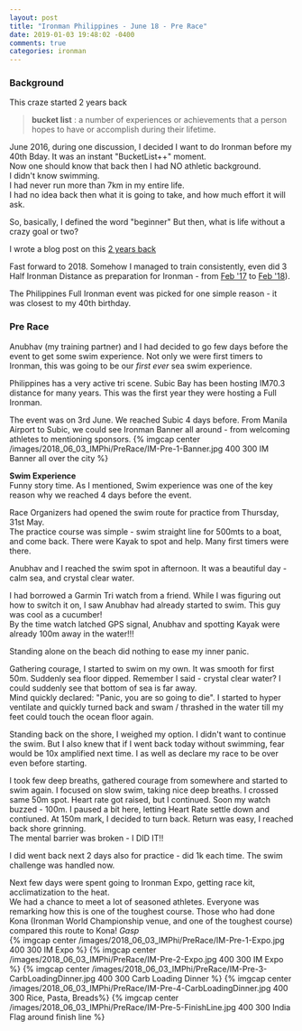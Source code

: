 ```yaml
---
layout: post
title: "Ironman Philippines - June 18 - Pre Race"
date: 2019-01-03 19:48:02 -0400
comments: true
categories: ironman
---
```


### Background
This craze started 2 years back
  
> **bucket list** : a number of experiences or achievements that a person hopes to have or accomplish during their lifetime.  

<!--more-->


June 2016, during one discussion, I decided I want to do Ironman before my 40th Bday. It was an instant "BucketList++" moment.   
Now one should know that back then I had NO athletic background.   
I didn't know swimming.   
I had never run more than 7km in my entire life.  
I had no idea back then what it is going to take, and how much effort it will ask.  

So, basically, I defined the word "beginner"
But then, what is life without a crazy goal or two?  

I wrote a blog post on this [2 years back](http://jigyasu.com/ironman/im70-dot-3-journey-the-preparation.html)  

Fast forward to 2018. Somehow I managed to train consistently, even did 3 Half Ironman Distance as preparation for Ironman - from [Feb '17](http://jigyasu.com/ironman/im70-dot-3-dit-race-report.html) to [Feb '18](http://jigyasu.com/ironman/im70-dot-3-dit-2018-race-report.html)).  

The Philippines Full Ironman event was picked for one simple reason - it was closest to my 40th birthday.  

### Pre Race  
Anubhav (my training partner) and I had decided to go few days before the event to get some swim experience. Not only we were first timers to Ironman, this was going to be our *first ever* sea swim experience.  

Philippines has a very active tri scene. Subic Bay has been hosting IM70.3 distance for many years. This was the first year they were hosting a Full Ironman.  

The event was on 3rd June. We reached Subic 4 days before. From Manila Airport to Subic, we could see Ironman Banner all around - from welcoming athletes to mentioning sponsors.
{% imgcap center /images/2018_06_03_IMPhi/PreRace/IM-Pre-1-Banner.jpg 400 300 IM Banner all over the city %}


**Swim Experience**  
Funny story time. As I mentioned, Swim experience was one of the key reason why we reached 4 days before the event.  

Race Organizers had opened the swim route for practice from Thursday, 31st May.   
The practice course was simple - swim straight line for 500mts to a boat, and come back. There were Kayak to spot and help. Many first timers were there.  

Anubhav and I reached the swim spot in afternoon. It was a beautiful day - calm sea, and crystal clear water.  

I had borrowed a Garmin Tri watch from a friend. While I was figuring out how to switch it on, I saw Anubhav had already started to swim. This guy was cool as a cucumber!  
By the time watch latched GPS signal, Anubhav and spotting Kayak were already 100m away in the water!!!  

Standing alone on the beach did nothing to ease my inner panic.  

Gathering courage, I started to swim on my own. It was smooth for first 50m. Suddenly sea floor dipped. Remember I said - crystal clear water? I could suddenly see that bottom of sea is far away.  
Mind quickly declared: "Panic, you are so going to die". I started to hyper ventilate and quickly turned back and swam / thrashed in the water till my feet could touch the ocean floor again.  

Standing back on the shore, I weighed my option. I didn't want to continue the swim. But I also knew that if I went back today without swimming, fear would be 10x amplified next time. I as well as declare my race to be over even before starting.  

I took few deep breaths, gathered courage from somewhere and started to swim again. I focused on slow swim, taking nice deep breaths. I crossed same 50m spot. Heart rate got raised, but I continued. Soon my watch buzzed - 100m. I paused a bit here, letting Heart Rate settle down and contiuned. At 150m mark, I decided to turn back. Return was easy, I reached back shore grinning.  
The mental barrier was broken - I DID IT!!  

I did went back next 2 days also for practice - did 1k each time. The swim challenge was handled now.  

Next few days were spent going to Ironman Expo, getting race kit, acclimatization to the heat.  
We had a chance to meet a lot of seasoned athletes. Everyone was remarking how this is one of the toughest course. Those who had done Kona (Ironman World Championship venue, and one of the toughest course) compared this route to Kona! *Gasp*  
{% imgcap center /images/2018_06_03_IMPhi/PreRace/IM-Pre-1-Expo.jpg 400 300 IM Expo %}
{% imgcap center /images/2018_06_03_IMPhi/PreRace/IM-Pre-2-Expo.jpg 400 300 IM Expo %}
{% imgcap center /images/2018_06_03_IMPhi/PreRace/IM-Pre-3-CarbLoadingDinner.jpg 400 300 Carb Loading Dinner %}
{% imgcap center /images/2018_06_03_IMPhi/PreRace/IM-Pre-4-CarbLoadingDinner.jpg 400 300 Rice, Pasta, Breads%}
{% imgcap center /images/2018_06_03_IMPhi/PreRace/IM-Pre-5-FinishLine.jpg 400 300 India Flag around finish line %}

